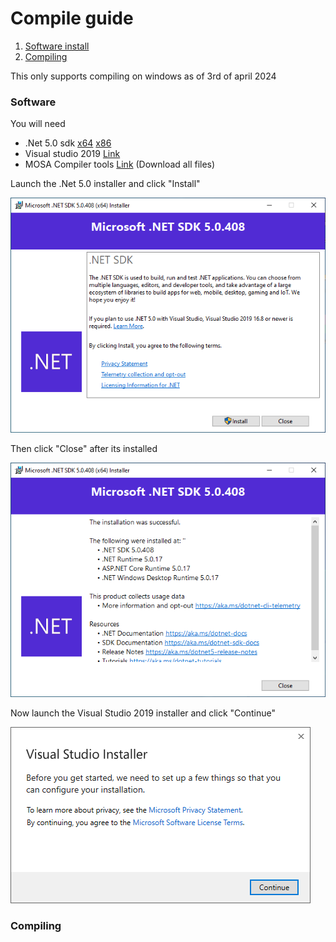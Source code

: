 # Compile guide

1. [Software install](#software)
2. [Compiling](#compiling)

This only supports compiling on windows as of 3rd of april 2024

### Software
You will need
- .Net 5.0 sdk [x64](https://dotnet.microsoft.com/en-us/download/dotnet/thank-you/sdk-5.0.408-windows-x64-installer) [x86](https://dotnet.microsoft.com/en-us/download/dotnet/thank-you/sdk-5.0.408-windows-x86-installer)
- Visual studio 2019 [Link](https://my.visualstudio.com/Downloads?q=visual%20studio%202019&wt.mc_id=o~msft~vscom~older-downloads)
- MOSA Compiler tools [Link](https://github.com/Dell-Optiplex-390/MOSA-Core) (Download all files)

Launch the .Net 5.0 installer and click "Install"

![.net installer](imgs/net5.0installer.PNG)

Then click "Close" after its installed

![.net installer](imgs/net5.0installer2.PNG)

Now launch the Visual Studio 2019 installer and click "Continue"

![Visual studio installer](imgs/vsinstall1.PNG)


### Compiling
